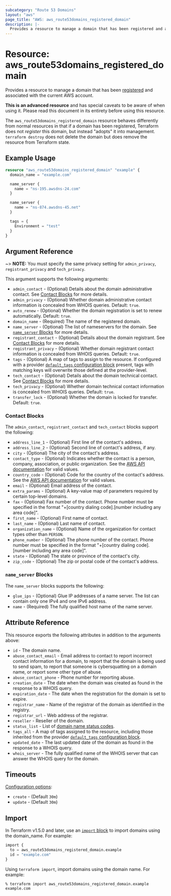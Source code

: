 ```yaml
---
subcategory: "Route 53 Domains"
layout: "aws"
page_title: "AWS: aws_route53domains_registered_domain"
description: |-
  Provides a resource to manage a domain that has been registered and associated with the current AWS account.
---
```


# Resource: aws_route53domains_registered_domain

Provides a resource to manage a domain that has been [registered](https://docs.aws.amazon.com/Route53/latest/DeveloperGuide/registrar-tld-list.html) and associated with the current AWS account.

**This is an advanced resource** and has special caveats to be aware of when using it. Please read this document in its entirety before using this resource.

The `aws_route53domains_registered_domain` resource behaves differently from normal resources in that if a domain has been registered, Terraform does not _register_ this domain, but instead "adopts" it into management. `terraform destroy` does not delete the domain but does remove the resource from Terraform state.

## Example Usage

```terraform
resource "aws_route53domains_registered_domain" "example" {
  domain_name = "example.com"

  name_server {
    name = "ns-195.awsdns-24.com"
  }

  name_server {
    name = "ns-874.awsdns-45.net"
  }

  tags = {
    Environment = "test"
  }
}
```

## Argument Reference

~> **NOTE:** You must specify the same privacy setting for `admin_privacy`, `registrant_privacy` and `tech_privacy`.

This argument supports the following arguments:

* `admin_contact` - (Optional) Details about the domain administrative contact. See [Contact Blocks](#contact-blocks) for more details.
* `admin_privacy` - (Optional) Whether domain administrative contact information is concealed from WHOIS queries. Default: `true`.
* `auto_renew` - (Optional) Whether the domain registration is set to renew automatically. Default: `true`.
* `domain_name` - (Required) The name of the registered domain.
* `name_server` - (Optional) The list of nameservers for the domain. See [`name_server` Blocks](#name_server-blocks) for more details.
* `registrant_contact` - (Optional) Details about the domain registrant. See [Contact Blocks](#contact-blocks) for more details.
* `registrant_privacy` - (Optional) Whether domain registrant contact information is concealed from WHOIS queries. Default: `true`.
* `tags` - (Optional) A map of tags to assign to the resource. If configured with a provider [`default_tags` configuration block](https://registry.terraform.io/providers/hashicorp/aws/latest/docs#default_tags-configuration-block) present, tags with matching keys will overwrite those defined at the provider-level.
* `tech_contact` - (Optional) Details about the domain technical contact. See [Contact Blocks](#contact-blocks) for more details.
* `tech_privacy` - (Optional) Whether domain technical contact information is concealed from WHOIS queries. Default: `true`.
* `transfer_lock` - (Optional) Whether the domain is locked for transfer. Default: `true`.

### Contact Blocks

The `admin_contact`, `registrant_contact` and `tech_contact` blocks support the following:

* `address_line_1` - (Optional) First line of the contact's address.
* `address_line_2` - (Optional) Second line of contact's address, if any.
* `city` - (Optional) The city of the contact's address.
* `contact_type` - (Optional) Indicates whether the contact is a person, company, association, or public organization. See the [AWS API documentation](https://docs.aws.amazon.com/Route53/latest/APIReference/API_domains_ContactDetail.html#Route53Domains-Type-domains_ContactDetail-ContactType) for valid values.
* `country_code` - (Optional) Code for the country of the contact's address. See the [AWS API documentation](https://docs.aws.amazon.com/Route53/latest/APIReference/API_domains_ContactDetail.html#Route53Domains-Type-domains_ContactDetail-CountryCode) for valid values.
* `email` - (Optional) Email address of the contact.
* `extra_params` - (Optional) A key-value map of parameters required by certain top-level domains.
* `fax` - (Optional) Fax number of the contact. Phone number must be specified in the format "+[country dialing code].[number including any area code]".
* `first_name` - (Optional) First name of contact.
* `last_name` - (Optional) Last name of contact.
* `organization_name` - (Optional) Name of the organization for contact types other than `PERSON`.
* `phone_number` - (Optional) The phone number of the contact. Phone number must be specified in the format "+[country dialing code].[number including any area code]".
* `state` - (Optional) The state or province of the contact's city.
* `zip_code` - (Optional) The zip or postal code of the contact's address.

### `name_server` Blocks

The `name_server` blocks supports the following:

* `glue_ips` - (Optional) Glue IP addresses of a name server. The list can contain only one IPv4 and one IPv6 address.
* `name` - (Required) The fully qualified host name of the name server.

## Attribute Reference

This resource exports the following attributes in addition to the arguments above:

* `id` - The domain name.
* `abuse_contact_email` - Email address to contact to report incorrect contact information for a domain, to report that the domain is being used to send spam, to report that someone is cybersquatting on a domain name, or report some other type of abuse.
* `abuse_contact_phone` - Phone number for reporting abuse.
* `creation_date` - The date when the domain was created as found in the response to a WHOIS query.
* `expiration_date` - The date when the registration for the domain is set to expire.
* `registrar_name` - Name of the registrar of the domain as identified in the registry.
* `registrar_url` - Web address of the registrar.
* `reseller` - Reseller of the domain.
* `status_list` - List of [domain name status codes](https://www.icann.org/resources/pages/epp-status-codes-2014-06-16-en).
* `tags_all` - A map of tags assigned to the resource, including those inherited from the provider [`default_tags` configuration block](https://registry.terraform.io/providers/hashicorp/aws/latest/docs#default_tags-configuration-block).
* `updated_date` - The last updated date of the domain as found in the response to a WHOIS query.
* `whois_server` - The fully qualified name of the WHOIS server that can answer the WHOIS query for the domain.

## Timeouts

[Configuration options](https://developer.hashicorp.com/terraform/language/resources/syntax#operation-timeouts):

- `create` - (Default `30m`)
- `update` - (Default `30m`)

## Import

In Terraform v1.5.0 and later, use an [`import` block](https://developer.hashicorp.com/terraform/language/import) to import domains using the domain_name. For example:

```terraform
import {
  to = aws_route53domains_registered_domain.example
  id = "example.com"
}
```

Using `terraform import`, import domains using the domain name. For example:

```console
% terraform import aws_route53domains_registered_domain.example example.com
```

